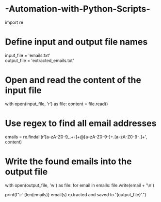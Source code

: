 # -Automation-with-Python-Scripts-
import re

# Define input and output file names
input_file = 'emails.txt'                 
output_file = 'extracted_emails.txt'      

# Open and read the content of the input file
with open(input_file, 'r') as file:
    content = file.read()

# Use regex to find all email addresses
emails = re.findall(r'[a-zA-Z0-9_.+-]+@[a-zA-Z0-9-]+\.[a-zA-Z0-9-.]+', content)

# Write the found emails into the output file
with open(output_file, 'w') as file:
    for email in emails:
        file.write(email + '\n')

print(f"✅ {len(emails)} email(s) extracted and saved to '{output_file}'.")
